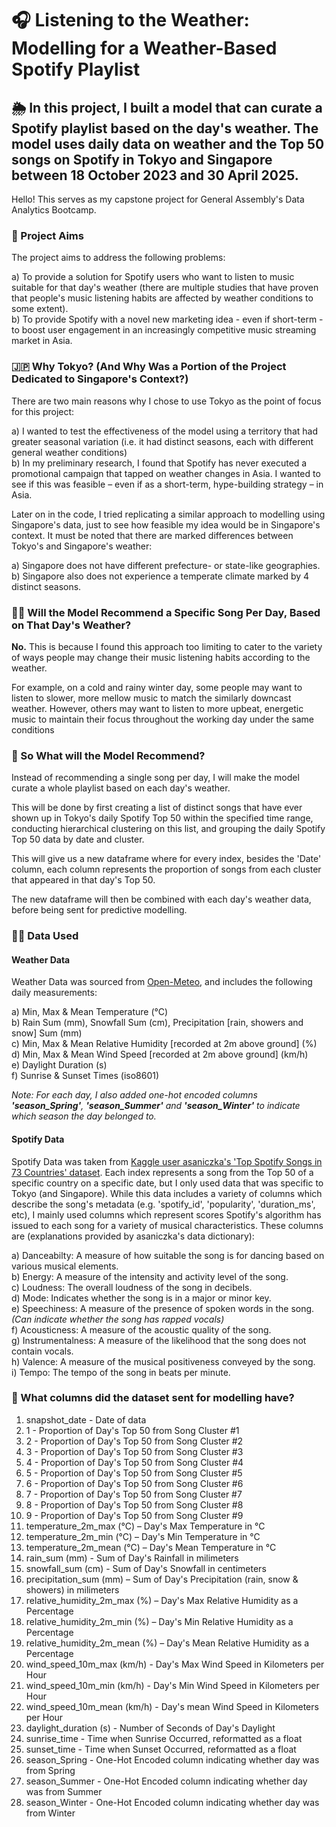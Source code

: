 # 🎧 Listening to the Weather: Modelling for a Weather-Based Spotify Playlist
## 🌦 In this project, I built a model that can curate a Spotify playlist based on the day's weather. The model uses daily data on weather and the Top 50 songs on Spotify in Tokyo and Singapore between 18 October 2023 and 30 April 2025.

Hello! This serves as my capstone project for General Assembly's Data Analytics Bootcamp. 

### 🎯 Project Aims
The project aims to address the following problems:<br/>

a) To provide a solution for Spotify users who want to listen to music suitable for that day's weather (there are multiple studies that have proven that people's music listening habits are affected by weather conditions to some extent).<br/>
b) To provide Spotify with a novel new marketing idea - even if short-term - to boost user engagement in an increasingly competitive music streaming market in Asia.

### 🇯🇵 Why Tokyo? (And Why Was a Portion of the Project Dedicated to Singapore's Context?)
There are two main reasons why I chose to use Tokyo as the point of focus for this project:<br/>

a) I wanted to test the effectiveness of the model using a territory that had greater seasonal variation (i.e. it had distinct seasons, each with different general weather conditions)<br/>
b) In my preliminary research, I found that Spotify has never executed a promotional campaign that tapped on weather changes in Asia. I wanted to see if this was feasible – even if as a short-term, hype-building strategy – in Asia. 

Later on in the code, I tried replicating a similar approach to modelling using Singapore's data, just to see how feasible my idea would be in Singapore's context. It must be noted that there are marked differences between Tokyo's and Singapore's weather:<br/>

a) Singapore does not have different prefecture- or state-like geographies.<br/>
b) Singapore also does not experience a temperate climate marked by 4 distinct seasons.

### 🙋‍♂️ Will the Model Recommend a Specific Song Per Day, Based on That Day's Weather?
**No.** This is because I found this approach too limiting to cater to the variety of ways people may change their music listening habits according to the weather. 

For example, on a cold and rainy winter day, some people may want to listen to slower, more mellow music to match the similarly downcast weather. However, others may want to listen to more upbeat, energetic music to maintain their focus throughout the working day under the same conditions

### 🤔 So What will the Model Recommend?
Instead of recommending a single song per day, I will make the model curate a whole playlist based on each day's weather.

This will be done by first creating a list of distinct songs that have ever shown up in Tokyo's daily Spotify Top 50 within the specified time range, conducting hierarchical clustering on this list, and grouping the daily Spotify Top 50 data by date and cluster. 

This will give us a new dataframe where for every index, besides the 'Date' column, each column represents the proportion of songs from each cluster that appeared in that day's Top 50. 

The new dataframe will then be combined with each day's weather data, before being sent for predictive modelling. 

### 👨‍💻 Data Used
#### Weather Data
Weather Data was sourced from [Open-Meteo](https://open-meteo.com/en/docs/historical-weather-api), and includes the following daily measurements:<br/>

a) Min, Max & Mean Temperature (°C)<br/>
b) Rain Sum (mm), Snowfall Sum (cm), Precipitation [rain, showers and snow] Sum (mm)<br/>
c) Min, Max & Mean Relative Humidity [recorded at 2m above ground] (%)<br/>
d) Min, Max & Mean Wind Speed [recorded at 2m above ground] (km/h)<br/>
e) Daylight Duration (s)<br/>
f) Sunrise & Sunset Times (iso8601)<br/>

*Note: For each day, I also added one-hot encoded columns **'season_Spring'**, **'season_Summer'** and **'season_Winter'** to indicate which season the day belonged to.*

#### Spotify Data
Spotify Data was taken from [Kaggle user asaniczka's 'Top Spotify Songs in 73 Countries' dataset](https://www.kaggle.com/datasets/asaniczka/top-spotify-songs-in-73-countries-daily-updated). Each index represents a song from the Top 50 of a specific country on a specific date, but I only used data that was specific to Tokyo (and Singapore). While this data includes a variety of columns which describe the song's metadata (e.g. 'spotify_id', 'popularity', 'duration_ms', etc), I mainly used columns which represent scores Spotify's algorithm has issued to each song for a variety of musical characteristics. These columns are (explanations provided by asaniczka's data dictionary): <br/>

a) Danceabilty: A measure of how suitable the song is for dancing based on various musical elements.<br/>
b) Energy: A measure of the intensity and activity level of the song.<br/>
c) Loudness: The overall loudness of the song in decibels.<br/>
d) Mode: Indicates whether the song is in a major or minor key.<br/>
e) Speechiness: A measure of the presence of spoken words in the song. *(Can indicate whether the song has rapped vocals)*<br/>
f) Acousticness: A measure of the acoustic quality of the song.<br/>
g) Instrumentalness: A measure of the likelihood that the song does not contain vocals.<br/>
h) Valence: A measure of the musical positiveness conveyed by the song.<br/>
i) Tempo: The tempo of the song in beats per minute.<br/>

### 🤖 What columns did the dataset sent for modelling have?
1. snapshot_date - Date of data
2. 1 - Proportion of Day's Top 50 from Song Cluster #1 
3. 2 - Proportion of Day's Top 50 from Song Cluster #2
4. 3 - Proportion of Day's Top 50 from Song Cluster #3
5. 4 - Proportion of Day's Top 50 from Song Cluster #4
6. 5 - Proportion of Day's Top 50 from Song Cluster #5
7. 6 - Proportion of Day's Top 50 from Song Cluster #6
8. 7 - Proportion of Day's Top 50 from Song Cluster #7
9. 8 - Proportion of Day's Top 50 from Song Cluster #8
10. 9 - Proportion of Day's Top 50 from Song Cluster #9
11. temperature_2m_max (°C) – Day's Max Temperature in °C
12. temperature_2m_min (°C) – Day's Min Temperature in °C
13. temperature_2m_mean (°C) – Day's Mean Temperature in °C
14. rain_sum (mm) - Sum of Day's Rainfall in milimeters
15. snowfall_sum (cm) - Sum of Day's Snowfall in centimeters
16. precipitation_sum (mm) – Sum of Day's Precipitation (rain, snow & showers) in milimeters
17. relative_humidity_2m_max (%) – Day's Max Relative Humidity as a Percentage
18. relative_humidity_2m_min (%) – Day's Min Relative Humidity as a Percentage
19. relative_humidity_2m_mean (%) – Day's Mean Relative Humidity as a Percentage
20. wind_speed_10m_max (km/h) - Day's Max Wind Speed in Kilometers per Hour
21. wind_speed_10m_min (km/h) - Day's Min Wind Speed in Kilometers per Hour
22. wind_speed_10m_mean (km/h) - Day's mean Wind Speed in Kilometers per Hour
23. daylight_duration (s) - Number of Seconds of Day's Daylight
24. sunrise_time - Time when Sunrise Occurred, reformatted as a float
25. sunset_time - Time when Sunset Occurred, reformatted as a float
26. season_Spring - One-Hot Encoded column indicating whether day was from Spring
27. season_Summer - One-Hot Encoded column indicating whether day was from Summer
28. season_Winter - One-Hot Encoded column indicating whether day was from Winter
